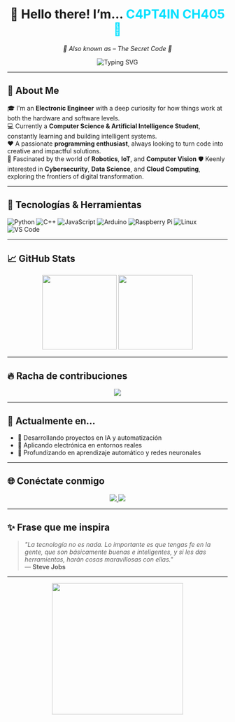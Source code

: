 <h1 align="center">👋 Hello there! I’m... <span style="color:#00E0FF">C4PT4IN CH405 🤯</span></h1>

<p align="center">
  <em>👾 Also known as – The Secret Code 👾</em>
</p>

<p align="center">
  <img src="https://readme-typing-svg.herokuapp.com?font=Fira+Code&weight=500&size=22&pause=1000&color=00E0FF&center=true&vCenter=true&width=600&lines=%F0%9F%A4%96+Electronic+Engineer+%F0%9F%A4%96;%F0%9F%A7%AB+AI+and+Computer+Science+Explorer+%F0%9F%A7%AB;%F0%9F%9A%80+IoT%2C+Robotics+%26+Automation+Expert+%F0%9F%9A%80;%F0%9F%A7%AA+Cybersec+%7C+Cloud+%7C+Data+Science+Curious+%F0%9F%A7%AA" alt="Typing SVG" />
</p>


---

## 🧠 About Me

🎓 I'm an **Electronic Engineer** with a deep curiosity for how things work at both the hardware and software levels.  
💻 Currently a **Computer Science & Artificial Intelligence Student**, constantly learning and building intelligent systems.  
❤️ A passionate **programming enthusiast**, always looking to turn code into creative and impactful solutions.  
🤖 Fascinated by the world of **Robotics**, **IoT**, and **Computer Vision** 
🛡️ Keenly interested in **Cybersecurity**, **Data Science**, and **Cloud Computing**, exploring the frontiers of digital transformation.


---

## 🚀 Tecnologías & Herramientas

![Python](https://img.shields.io/badge/-Python-3776AB?style=flat-square&logo=python&logoColor=white)
![C++](https://img.shields.io/badge/-C++-00599C?style=flat-square&logo=c%2B%2B&logoColor=white)
![JavaScript](https://img.shields.io/badge/-JavaScript-F7DF1E?style=flat-square&logo=javascript&logoColor=black)
![Arduino](https://img.shields.io/badge/-Arduino-00979D?style=flat-square&logo=arduino&logoColor=white)
![Raspberry Pi](https://img.shields.io/badge/-RaspberryPi-C51A4A?style=flat-square&logo=raspberry-pi)
![Linux](https://img.shields.io/badge/-Linux-FCC624?style=flat-square&logo=linux&logoColor=black)
![VS Code](https://img.shields.io/badge/-VS%20Code-007ACC?style=flat-square&logo=visual-studio-code&logoColor=white)

---

## 📈 GitHub Stats

<div align="center">
  <img height="170px" src="https://github-readme-stats.vercel.app/api?username=joshlopez1030&show_icons=true&theme=tokyonight&hide_title=true" />
  <img height="170px" src="https://github-readme-stats.vercel.app/api/top-langs/?username=joshlopez1030&layout=compact&theme=tokyonight" />
</div>

---

## 🔥 Racha de contribuciones

<p align="center">
  <img src="https://github-readme-streak-stats.herokuapp.com/?user=joshlopez1030&theme=highcontrast" />
</p>

---

## 🎯 Actualmente en...

- 🤖 Desarrollando proyectos en IA y automatización
- 📡 Aplicando electrónica en entornos reales
- 🧠 Profundizando en aprendizaje automático y redes neuronales

---

## 🌐 Conéctate conmigo

<p align="center">
  <a href="https://www.linkedin.com/in/joshlopez1030/" target="_blank">
    <img src="https://img.shields.io/badge/LinkedIn-Josh%20L%C3%B3pez-blue?style=for-the-badge&logo=linkedin&logoColor=white">
  </a>
  <a href="mailto:joshlopez1030@gmail.com" target="_blank">
    <img src="https://img.shields.io/badge/Gmail-joshlopez1030@gmail.com-red?style=for-the-badge&logo=gmail&logoColor=white">
  </a>
</p>

---

## ✨ Frase que me inspira

> *"La tecnología no es nada. Lo importante es que tengas fe en la gente, que son básicamente buenas e inteligentes, y si les das herramientas, harán cosas maravillosas con ellas."*  
> — **Steve Jobs**

---

<p align="center">
  <img src="https://media.giphy.com/media/L1R1tvI9svkIWwpVYr/giphy.gif" width="300px">
</p>
